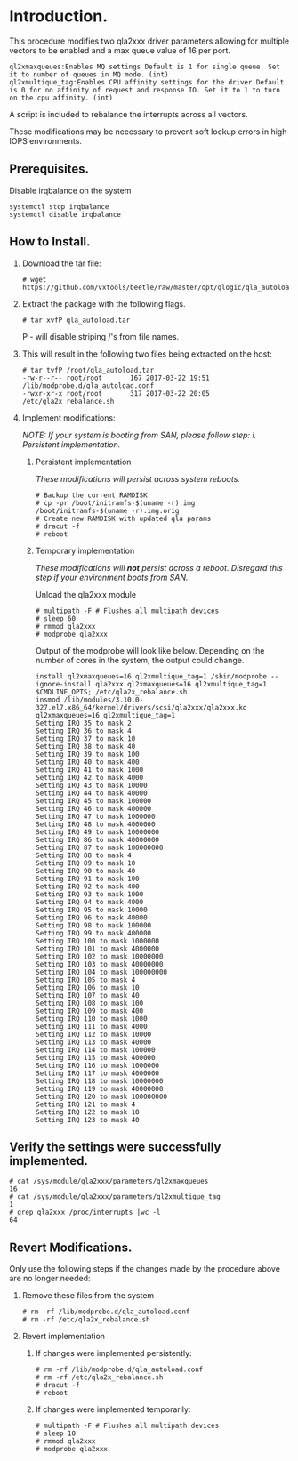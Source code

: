 # Introduction.
This procedure modifies two qla2xxx driver parameters allowing for multiple vectors to be enabled and a max queue value of 16 per port.

```
ql2xmaxqueues:Enables MQ settings Default is 1 for single queue. Set it to number of queues in MQ mode. (int)
ql2xmultique_tag:Enables CPU affinity settings for the driver Default is 0 for no affinity of request and response IO. Set it to 1 to turn on the cpu affinity. (int)
```

A script is included to rebalance the interrupts across all vectors.

These modifications may be necessary to prevent soft lockup errors in high IOPS environments.

## Prerequisites.

Disable irqbalance on the system

```
systemctl stop irqbalance
systemctl disable irqbalance
```

## How to Install. 

1. Download the tar file:
   ```
   # wget https://github.com/vxtools/beetle/raw/master/opt/qlogic/qla_autoload.tar
   ```

2. Extract the package with the following flags.

   ```
   # tar xvfP qla_autoload.tar 
   ```

   P - will disable striping /'s from file names.  

3. This will result in the following two files being extracted on the host:

   ```
   # tar tvfP /root/qla_autoload.tar
   -rw-r--r-- root/root       167 2017-03-22 19:51 /lib/modprobe.d/qla_autoload.conf
   -rwxr-xr-x root/root       317 2017-03-22 20:05 /etc/qla2x_rebalance.sh
   ```

4. Implement modifications: 

   *NOTE:  If your system is booting from SAN, please follow step: i. Persistent implementation.* 
   
   1. Persistent implementation
   
      *These modifications will persist across system reboots.*
      
      ```
      # Backup the current RAMDISK
      # cp -pr /boot/initramfs-$(uname -r).img /boot/initramfs-$(uname -r).img.orig
      # Create new RAMDISK with updated qla params
      # dracut -f
      # reboot
      ```

   1. Temporary implementation
   
      *These modifications will **not** persist across a reboot.  Disregard this step if your environment boots from SAN.*

      Unload the qla2xxx module

      ```
      # multipath -F # Flushes all multipath devices
      # sleep 60 
      # rmmod qla2xxx
      # modprobe qla2xxx
      ```

      Output of the modprobe will look like below. Depending on the number of cores in the system, the output could change.

      ```
      install ql2xmaxqueues=16 ql2xmultique_tag=1 /sbin/modprobe --ignore-install qla2xxx ql2xmaxqueues=16 ql2xmultique_tag=1 $CMDLINE_OPTS; /etc/qla2x_rebalance.sh
      insmod /lib/modules/3.10.0-327.el7.x86_64/kernel/drivers/scsi/qla2xxx/qla2xxx.ko ql2xmaxqueues=16 ql2xmultique_tag=1
      Setting IRQ 35 to mask 2
      Setting IRQ 36 to mask 4
      Setting IRQ 37 to mask 10
      Setting IRQ 38 to mask 40
      Setting IRQ 39 to mask 100
      Setting IRQ 40 to mask 400
      Setting IRQ 41 to mask 1000
      Setting IRQ 42 to mask 4000
      Setting IRQ 43 to mask 10000
      Setting IRQ 44 to mask 40000
      Setting IRQ 45 to mask 100000
      Setting IRQ 46 to mask 400000
      Setting IRQ 47 to mask 1000000
      Setting IRQ 48 to mask 4000000
      Setting IRQ 49 to mask 10000000
      Setting IRQ 86 to mask 40000000
      Setting IRQ 87 to mask 100000000
      Setting IRQ 88 to mask 4
      Setting IRQ 89 to mask 10
      Setting IRQ 90 to mask 40
      Setting IRQ 91 to mask 100
      Setting IRQ 92 to mask 400
      Setting IRQ 93 to mask 1000
      Setting IRQ 94 to mask 4000
      Setting IRQ 95 to mask 10000
      Setting IRQ 96 to mask 40000
      Setting IRQ 98 to mask 100000
      Setting IRQ 99 to mask 400000
      Setting IRQ 100 to mask 1000000
      Setting IRQ 101 to mask 4000000
      Setting IRQ 102 to mask 10000000
      Setting IRQ 103 to mask 40000000
      Setting IRQ 104 to mask 100000000
      Setting IRQ 105 to mask 4
      Setting IRQ 106 to mask 10
      Setting IRQ 107 to mask 40
      Setting IRQ 108 to mask 100
      Setting IRQ 109 to mask 400
      Setting IRQ 110 to mask 1000
      Setting IRQ 111 to mask 4000
      Setting IRQ 112 to mask 10000
      Setting IRQ 113 to mask 40000
      Setting IRQ 114 to mask 100000
      Setting IRQ 115 to mask 400000
      Setting IRQ 116 to mask 1000000
      Setting IRQ 117 to mask 4000000
      Setting IRQ 118 to mask 10000000
      Setting IRQ 119 to mask 40000000
      Setting IRQ 120 to mask 100000000
      Setting IRQ 121 to mask 4
      Setting IRQ 122 to mask 10
      Setting IRQ 123 to mask 40
      ```

## Verify the settings were successfully implemented.
```
# cat /sys/module/qla2xxx/parameters/ql2xmaxqueues
16
# cat /sys/module/qla2xxx/parameters/ql2xmultique_tag
1
# grep qla2xxx /proc/interrupts |wc -l
64
```

## Revert Modifications.

Only use the following steps if the changes made by the procedure above are no longer needed:

1. Remove these files from the system
   ```
   # rm -rf /lib/modprobe.d/qla_autoload.conf
   # rm -rf /etc/qla2x_rebalance.sh
   ```

2. Revert implementation
   1. If changes were implemented persistently:
   
      ```
      # rm -rf /lib/modprobe.d/qla_autoload.conf
      # rm -rf /etc/qla2x_rebalance.sh 
      # dracut -f 
      # reboot 
      ```
   1. If changes were implemented temporarily:

      ```
      # multipath -F # Flushes all multipath devices
      # sleep 10 
      # rmmod qla2xxx
      # modprobe qla2xxx
      ```
